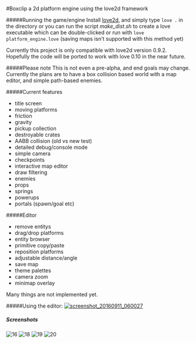 #Boxclip
a 2d platform engine using the love2d framework

#####Running the game/engine
Install [love2d](https://love2d.org/), and simply type
`love .` in the directory or you can run the script *make_dist.sh* to create a love executable which can be double-clicked or run with `love platform_engine.love` (saving maps isn't supported with this method yet)

Currently this project is only compatible with love2d version 0.9.2. Hopefully the code will be ported to work with love 0.10 in the near future.

#####Please note
This is not even a pre-alpha, and end goals may change. Currently the plans are to have a box collision based world with a map editor, and simple path-based enemies.

#####Current features
* title screen
* moving platforms
* friction
* gravity
* pickup collection
* destroyable crates
* AABB collision (old vs new test)
* detailed debug/console mode
* simple camera
* checkpoints
* interactive map editor
* draw filtering
* enemies
* props
* springs
* powerups
* portals (spawn/goal etc)

#####Editor
* remove entitys
* drag/drop platforms
* entity browser
* primitive copy/paste
* reposition platforms
* adjustable distance/angle
* save map
* theme palettes
* camera zoom
* minimap overlay

Many things are not implemented yet.

#####Using the editor: 
[![screenshot_20160911_060027](https://cloud.githubusercontent.com/assets/1535179/18415293/1279053e-77e5-11e6-9b08-e05ef0c43237.png)](https://www.youtube.com/watch?v=NiMqQbY2wIY)

##### Screenshots

![16](https://cloud.githubusercontent.com/assets/1535179/11330843/2668982e-91aa-11e5-9748-b048a71af86f.png)
![18](https://cloud.githubusercontent.com/assets/1535179/11330845/266903fe-91aa-11e5-8e44-7e71e19c4ca7.png)
![19](https://cloud.githubusercontent.com/assets/1535179/11330846/266a446c-91aa-11e5-824e-1f86ea3c8961.png)
![20](https://cloud.githubusercontent.com/assets/1535179/11330844/2669064c-91aa-11e5-834c-2f886846b531.png)
